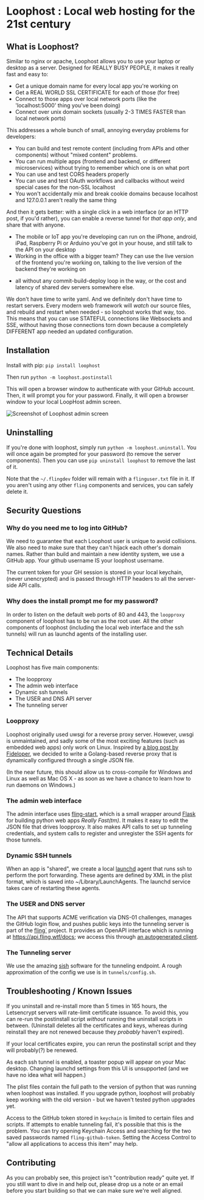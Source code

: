 # Loophost : Local web hosting for the 21st century

## What is Loophost?

Similar to nginx or apache, Loophost allows you to use your laptop or desktop as a server.
Designed for REALLY BUSY PEOPLE, it makes it really fast and easy to:

 * Get a unique domain name for every local app you're working on
 * Get a REAL WORLD SSL CERTIFICATE for each of those (for free)
 * Connect to those apps over local network ports (like the 'localhost:5000' thing you've been doing)
 * Connect over unix domain sockets (usually 2-3 TIMES FASTER than local network ports)

This addresses a whole bunch of small, annoying everyday problems for developers:

 * You can build and test remote content (including from APIs and other components) without "mixed content" problems.
 * You can run multiple apps (frontend and backend, or different microservices) without trying to remember which one is on what port
 * You can use and test CORS headers properly
 * You can use and test OAuth workflows and callbacks without weird special cases for the non-SSL localhost
 * You won't accidentally mix and break cookie domains because localhost and 127.0.0.1 aren't really the same thing

And then it gets better: with a single click in a web interface (or an HTTP post, if you'd rather), you can enable a reverse tunnel for _that app only_, and share that with anyone.

 * The mobile or IoT app you're developing can run on the iPhone, android, iPad, 
    Raspberry Pi or Arduino you've got in your house, and still talk to the API 
    on your desktop
 * Working in the office with a bigger team? They can use the live version of the
 frontend you're working on, talking to the live version of the backend they're working on
  - all without any commit-build-deploy loop in the way, or the cost and latency of 
  shared dev servers somewhere else.

We don't have time to write yaml. And we definitely don't have time to restart servers. 
Every modern web framework will *watch* our source files, and rebuild and restart when needed - 
so loophost works that way, too. This means that you can use STATEFUL connections like Websockets
and SSE, without having those connections torn down because a completely DIFFERENT app needed 
an updated configuration.

## Installation

Install with pip: `pip install loophost`

Then run `python -m loophost.postinstall`

This will open a browser window to authenticate with your GitHub account. 
Then, it will prompt you for your password.
Finally, it will open a browser window to your local LoopHost admin screen.

![Screenshot of Loophost admin screen](https://loophost.dev/static/loophost-screenshot.png)

## Uninstalling

If you're done with loophost, simply run `python -m loophost.uninstall`. You will
once again be prompted for your password (to remove the server components). Then
you can use `pip uninstall loophost` to remove the last of it.

Note that the `~/.flingdev` folder will remain with a `flinguser.txt` file in it.
If you aren't using any other `fling` components and services, you can safely
delete it.

## Security Questions

### Why do you need me to log into GitHub?

We need to guarantee that each Loophost user is unique to avoid collisions.
We also need to make sure that they can't hijack each other's domain names.
Rather than build and maintain a new identity system, we use a GitHub app.
Your github username IS your loophost username.

The current token for your GH session is stored in your local keychain,
(never unencrypted) and is passed through HTTP headers to all the server-side API calls. 

### Why does the install prompt me for my password?

In order to listen on the default web ports of 80 and 443, the `loopproxy`
component of loophost has to be run as the root user. All the other
components of loophost (including the local web interface and the ssh tunnels)
will run as launchd agents of the installing user.


## Technical Details

Loophost has five main components:

 * The loopproxy
 * The admin web interface
 * Dynamic ssh tunnels
 * The USER and DNS API server
 * The tunneling server

### Loopproxy

Loophost originally used uwsgi for a reverse proxy server. However, uwsgi is unmaintained,
and sadly some of the most exciting features (such as embedded web apps) only work on Linux.
Inspired by [a blog post by Fideloper](https://fideloper.com/go-http), we decided to write
a Golang-based reverse proxy that is dynamically configured through a single JSON file.

(In the near future, this should allow us to cross-compile for Windows and Linux as well as Mac OS X - as soon as we have a chance to learn how to run daemons on Windows.)

### The admin web interface

The admin interface uses [fling-start](https://github.com/10in30/fling-start), which is a small wrapper around [Flask](https://flask.palletsprojects.com/en/2.3.x/) for building
python web apps *Really Fast(tm)*. It makes it easy to edit the JSON file that drives loopproxy.
It also makes API calls to set up tunneling credentials, and system calls to register and unregister
the SSH agents for those tunnels.

### Dynamic SSH tunnels

When an app is "shared", we create a local [launchd](x-man-page://launchd) agent that runs ssh to perform the port forwarding.
These agents are defined by XML in the plist format, which is saved into ~/Library/LaunchAgents.
The launchd service takes care of restarting these agents.

### The USER and DNS server

The API that supports ACME verification via DNS-01 challenges, manages the GitHub login flow, and
pushes public keys into the tunneling server is part of the [fling`](https://github.com/10in30/fling/tree/main/fling-api) project. It provides an OpenAPI interface which is 
running at https://api.fling.wtf/docs; we access this through [an autogenerated client](https://github.com/10in30/fling/tree/main/fling-client).

### The Tunneling server

We use the amazing [sish](https://github.com/antoniomika/sish) software for the tunneling endpoint. A rough approximation of the config we use is in `tunnels/config.sh`.


## Troubleshooting / Known Issues

If you uninstall and re-install more than 5 times in 165 hours, the Letsencrypt servers will
rate-limit certificate issuance. To avoid this, you can re-run the postinstall script _without_
running the uninstall scripts in between. (Uninstall deletes all the certificates and keys, 
whereas during reinstall they are not renewed because they _probably_ haven't expired).

If your local certificates expire, you can rerun the postinstall script and they will 
probably(?) be renewed.

As each ssh tunnel is enabled, a toaster popup will appear on your Mac desktop. Changing
launchd settings from this UI is unsupported (and we have no idea what will happen.)

The plist files contain the full path to the version of python that was running when loophost
was installed. If you upgrade python, loophost will probably keep working with the old version -
but we haven't tested python upgrades yet.

Access to the GitHub token stored in `keychain` is limited to certain files and scripts. If
attempts to enable tunneling fail, it's possible that this is the problem. You can try opening
Keychain Access and searching for the two saved passwords named `fling-github-token`. Setting
the Access Control to "allow all applications to access this item" may help.

## Contributing

As you can probably see, this project isn't "contribution ready" quite yet. If you still 
want to dive in and help out, please drop us a note or an email before you start building
so that we can make sure we're well aligned.